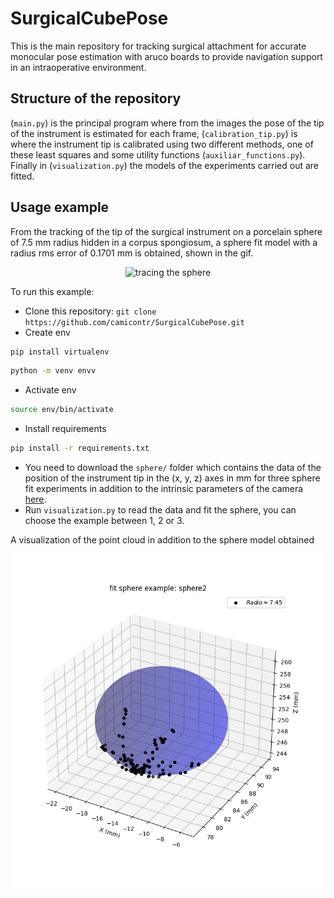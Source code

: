 # SurgicalCubePose
This is the main repository for tracking surgical attachment for accurate monocular pose estimation with aruco boards to provide navigation support in an intraoperative environment.

## Structure of the repository
(`main.py`) is the principal program where from the images the pose of the tip of the instrument is estimated for each frame, (`calibration_tip.py`) is where the instrument tip is calibrated using two different methods, one of these least squares and some utility functions (`auxiliar_functions.py`). Finally in (`visualization.py`) the models of the experiments carried out are fitted.

## Usage example
From the tracking of the tip of the surgical instrument on a porcelain sphere of 7.5 mm radius hidden in a corpus spongiosum, a sphere fit model with a radius rms error of 0.1701 mm is obtained, shown in the gif.

<p align="center">
    <img src="figures/tracing.gif" alt="tracing the sphere" width="300px"/>
</p>

To run this example:

* Clone this repository: `git clone https://github.com/camicontr/SurgicalCubePose.git`
* Create env
```bash
pip install virtualenv
```
```bash
python -m venv envv
```
* Activate env
```bash
source env/bin/activate
```
* Install requirements
```bash
pip install -r requirements.txt
```

* You need to download the `sphere/` folder which contains the data of the position of the instrument tip in the (x, y, z) axes in mm for three sphere fit experiments in addition to the intrinsic parameters of the camera [here](https://drive.google.com/drive/folders/1uhU6IE9X8NizRNrs7ECeyxzukqAC4v5q?usp=sharing).
* Run `visualization.py` to read the data and fit the sphere, you can choose the example between 1, 2 or 3.

A visualization of the point cloud in addition to the sphere model obtained 

<p align="center">
    <img src="figures/Sphere.jpeg" alt="Result of fit sphere" width="500px"/>
</p>
